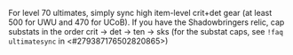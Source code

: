 For level 70 ultimates, simply sync high item-level crit+det gear (at least 500 for UWU and 470 for UCoB). If you have the Shadowbringers relic, cap substats in the order crit -> det -> ten -> sks (for the substat caps, see `!faq ultimatesync` in <#279387176502820865>)